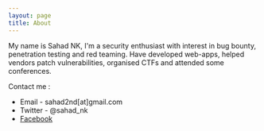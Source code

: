 ```yaml
---
layout: page
title: About
---
```



My name is Sahad NK, I'm a security enthusiast with interest in bug bounty, penetration testing and red teaming. Have developed  web-apps, helped vendors patch vulnerabilities, organised CTFs and attended some conferences.


Contact me :

* Email - sahad2nd[at]gmail.com
* Twitter - @sahad_nk
* [Facebook](https://facebook.com/sahad.nk.nk/)

